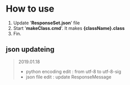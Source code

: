 # How to use

1. Update '**ResponseSet.json**' file
2. Start '**makeClass.cmd**'. It makes **{className}.class**
3. Fin. 

## json updateing
> 2019.01.18 
> - python encoding edit : from utf-8 to utf-8-sig
> - json file edit : update ResponseMessage
